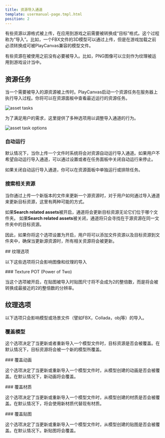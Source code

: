 ```yaml
---
title: 资源导入通道
template: usermanual-page.tmpl.html
position: 2
---
```


有些资源以源格式被上传，在应用到游戏之前需要被转换成“目标”格式。这个过程称为“导入”。比如，一个FBX文件的3D模型可以通过上传，但是在游戏加载之前必须转换成可被PlayCanvas兼容的模型文件。

有些资源在被使用之前没有必要被导入。比如，PNG图像可以立刻作为纹理被运用到游戏设计当中。

## 资源任务

当一个需要被导入的源资源被上传时。PlayCanvas启动一个资源任务在服务器上执行导入过程。你将可以在资源面板中查看最近运行的资源任务。

![asset tasks][1]

为了满足用户的需求，这里提供了多种选项用以调整导入通道的行为。

![asset task options][2]

### 自动运行

默认情况下，当你上传一个文件时系统将会对资源自动运行导入通道。如果用户不希望自动运行导入通道，可以通过设置或者在任务面板中关闭自动运行来停止。

如果关闭自动运行导入通道，你可以在资源面板中单独运行或排除任务。

### 搜索相关资源

当你通过上传一个新版本的文件来更新一个源资源时，对于用户如何通过导入通道来更新目标资源，这里有两种可能的方式。

如果**Search related assets**被开启，通道将会更新目标资源无论它们位于哪个文件夹。
如果**Search related assets**被关闭，通道将只会寻找在于源资源在同一文件夹中的目标资源。

因此，如果你将这个选项设置为开启，用户将可以添加文件资源以及目标资源到文件夹中，确保当更新源资源时，所有相关资源将会被更新。

## 纹理选项

以下这些选项将只会影响图像和纹理的导入

### Texture POT (Power of Two)

当这个选项被开启，在贴图被导入时贴图尺寸将不会成为2的整倍数，而是将会被转换成最接近的2的整倍数的分辨率。

## 纹理选项

以下选项只会影响模型或场景文件（譬如FBX，Collada，obj等）的导入。

### 覆盖模型

这个选项决定了当更新或者重新导入一个模型文件时，目标资源是否会被覆盖。在默认情况下，目标资源将会被一个新的模型所覆盖。

### 覆盖动画

这个选项决定了当更新或重新导入一个模型文件时，从模型创建的动画是否会被覆盖。在默认情况下，新动画将会覆盖。

### 覆盖材质

这个选项决定了当更新或重新导入一个模型文件时，从模型创建的材质是否会被覆盖。在默认情况下，将会使用新材质代替现有材质。

### 覆盖贴图

这个选项决定了当更新或重新导入一个模型文件时，从模型创建的贴图是否会被覆盖。在默认情况下。新贴图将会覆盖。

[1]: /images/user-manual/assets/import-pipeline/asset-tasks-full.jpg
[2]: /images/user-manual/assets/import-pipeline/asset-tasks.jpg

